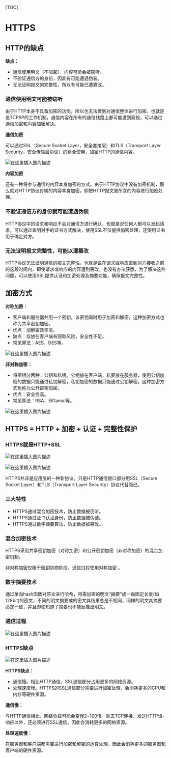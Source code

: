 [TOC]

# HTTPS

## HTTP的缺点

**缺点：**

- 通信使用明文（不加密），内容可能会被窃听。
- 不验证通信方的身份，因此有可能遭遇伪装。
- 无法证明报文的完整性，所以有可能已遭篡改。

### 通信使用明文可能被窃听

由于HTTP本身不具备加密的功能，所以也无法做到对通信整体进行加密。也就是说TCP/IP的工作机制，通信内容在所有的通信线路上都可能遭到窥视，可以通过通信加密和内容加密解决。

**通信加密**

可以通过SSL（Secure Socket Layer，安全套接层）和TLS（Transport Layer Security，安全传输层协议）的组合使用，加密HTTP的通信内容。

![在这里插入图片描述](https://img-blog.csdnimg.cn/8f6d9c7b04b64ed9b5b32f11c30d6773.png)

**内容加密**

还有一种将参与通信的内容本身加密的方式。由于HTTP协议中没有加密机制，那么就对HTTP协议传输的内容本身加密。即把HTTP报文里所含的内容进行加密处理。



### 不验证通信方的身份就可能遭遇伪装

HTTP协议中的请求和响应不会对通信方进行确认，也就是说任何人都可以发起请求，可以通过查明对手的证书方式解决，使用SSL不仅提供加密处理，还使用证书用于确定对方。



### 无法证明报文完整性，可能以遭篡改

HTTP协议无法证明通信的报文完整性。也就是说在请求或响应直到对方接收之前的这段时间内，即使请求或响应的内容遭到篡改，也没有办法获悉，为了解决这些问题，可以使用SSL提供认证和加密处理及摘要功能，确保报文完整性。



## 加密方式

**对称加密：**

- 客户端和服务器共用一个密钥，该密钥同时用于加密和解密。这种加密方式也称为共享密钥加密。
- 优点：加解密效率高。
- 缺点：存放在客户端有窃取风险，安全性不足。
- 常见算法：AES、DES等。

![在这里插入图片描述](https://img-blog.csdnimg.cn/9a3c032f0cbb42a7863e2e3a72a6ff80.png)

**非对称加密：**

- 将密钥分两种：公钥和私钥。公钥放在客户端，私要放在服务器，使用公钥加密的数据只能通过私钥解密，私钥加密的数据只能通过公钥解密。这种加密方式也称为公开密钥加密。
- 优点：安全性高。
- 常见算法：RSA、ElGamal等。

![在这里插入图片描述](https://img-blog.csdnimg.cn/539c692e4c7340d082dea365e67c48d8.png)



## HTTPS = HTTP + 加密 + 认证 + 完整性保护

### HTTPS就是HTTP+SSL

![在这里插入图片描述](https://img-blog.csdnimg.cn/60e817d93280426f93d6b7688d27f88b.png)

![在这里插入图片描述](https://img-blog.csdnimg.cn/8839e2eb6fcb43af8ecd85414516e9da.png)

HTTPS并非是应用层的一种新协议。只是HTTP通信接口部分用SSL（Secure Socket Layer）和TLS（Transport Layer Security）协议代替而已。



### 三大特性

- HTTPS通过混合加密技术，防止数据被窃听。
- HTTPS通过证书认证身份，防止数据被伪装。
- HTTPS通过数字摘要算法，防止数据被篡改。



### 混合加密技术

HTTPS采用共享密钥加密（对称加密）和公开密钥加密（非对称加密）的混合加密机制。

非对称加密仅限于密钥协商阶段，通信过程使用对称加密 。



### 数字摘要技术

通过单向hash函数对原文进行哈希，将需加密的明文“摘要”成一串固定长度(如128bit)的密文，不同的明文摘要成的密文其结果总是不相同，同样的明文其摘要必定一致，并且即使知道了摘要也不能反推出明文。



### 通信过程

![在这里插入图片描述](https://img-blog.csdnimg.cn/48fb1771b123469ca34a1a35d37bf6d3.png)

 

### HTTPS缺点

![在这里插入图片描述](https://img-blog.csdnimg.cn/80cfbb7cabae4875a04446851bb76863.png)

**HTTPS缺点：**

- 通信慢。相比HTTP通信，SSL通信部分占用更多的网络资源。
- 处理速度慢。HTTPS的SSL通信部分需要进行加密处理，会消耗更多的CPU和内存等硬件资源。

**通信慢：**

与HTTP通信相比，网络负载可能会变慢2~100倍。除去TCP连接、发送HTTP请-响应以外，还必须进行SSL通信，因此会消耗更多的网络资源。

**处理速度慢：**

在服务器和客户端都需要进行加密和解密的运算处理，因此会消耗更多的服务器和客户端的硬件资源。



